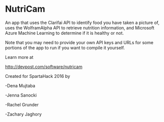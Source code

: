 # NutriCam

An app that uses the Clarifai API to identify food you have taken a picture of, uses the WolframAlpha API to retrieve nutrition information, and Microsoft Azure Machine Learning to determine if it is healthy or not.

Note that you may need to provide your own API keys and URLs for some portions of the app to run if you want to compile it yourself.


Learn more at

http://devpost.com/software/nutricam


Created for SpartaHack 2016 by

-Dena Mujtaba

-Jenna Sanocki

-Rachel Grunder

-Zachary Jaghory
